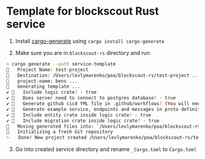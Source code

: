 Template for blockscout Rust service
===

1. Install [cargo-generate](https://cargo-generate.github.io/cargo-generate/installation.html) using `cargo install cargo-generate`

2. Make sure you are in `blockscout-rs` directory and run

```bash
> cargo generate --path service-template
🤷   Project Name: test-project
🔧   Destination: /Users/levlymarenko/poa/blockscout-rs/test-project ...
🔧   project-name: bens ...
🔧   Generating template ...
✔ 🤷   Include logic crate? · true
✔ 🤷   Does server need to connect to postgres database? · true
✔ 🤷   Generate github cicd YML file in .github/workflows? (You will need to move it to right location) · true
✔ 🤷   Generate example service, endpoints and messages in proto definition? · true
✔ 🤷   Include entity crate inside logic crate? · true
✔ 🤷   Include migration crate inside logic crate? · true
🔧   Moving generated files into: `/Users/levlymarenko/poa/blockscout-rs/test-project`...
🔧   Initializing a fresh Git repository
✨   Done! New project created /Users/levlymarenko/poa/blockscout-rs/test-project
```

3. Go into created service directory and rename `_Cargo.toml` to `Cargo.toml`
